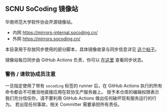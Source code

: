 ## SCNU SoCoding 镜像站

华南师范大学软件协会开源镜像站。

- 内网 https://mirrors-internal.socoding.cn/
- 外网 https://mirrors.socoding.cn/

本目录用于存放同步使用的部分脚本，具体镜像收录与同步信息详见 [这个帖子](https://socoding.cn/t/topic/302)。

镜像站每日同步由 GitHub Actions 负责，你可以 [在这里](https://github.com/SCNU-SoCoding/mirror-sync/actions) 查看同步状态。

### 警告 / 请软协成员注意

一旦指定使用了带有 `socoding` 标签的 runner 后，在 GitHub Actions 执行的所有命令都会不可撤消地直接应用在软协生产服务器上。
授予本仓库的编辑权限表示我们充分信任你，请不要利用 GitHub Actions 做出任何破坏现有服务运行的行为。
若出现任何事故，相关 Committer 需要承担所有责任。
